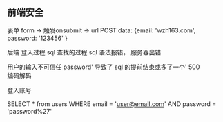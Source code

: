 ## 前端安全

表单
form -> 触发onsubmit -> url
POST data:
{email: 'wzh163.com',
 password: '123456' 
}

后端  登入过程 sql 查找的过程
sql 语法报错， 服务器出错

用户的输入不可信任 
password' 导致了 sql 的提前结束或多了一个' 500      
编码解码

登入账号

SELECT *
from users
WHERE email = 'user@email.com'
AND password = 'password%27'